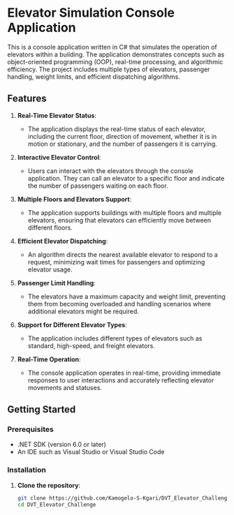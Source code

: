 # Elevator Simulation Console Application

This is a console application written in C# that simulates the operation of elevators within a building. The application demonstrates concepts such as object-oriented programming (OOP), real-time processing, and algorithmic efficiency. The project includes multiple types of elevators, passenger handling, weight limits, and efficient dispatching algorithms.

## Features

1. **Real-Time Elevator Status**:
   - The application displays the real-time status of each elevator, including the current floor, direction of movement, whether it is in motion or stationary, and the number of passengers it is carrying.

2. **Interactive Elevator Control**:
   - Users can interact with the elevators through the console application. They can call an elevator to a specific floor and indicate the number of passengers waiting on each floor.

3. **Multiple Floors and Elevators Support**:
   - The application supports buildings with multiple floors and multiple elevators, ensuring that elevators can efficiently move between different floors.

4. **Efficient Elevator Dispatching**:
   - An algorithm directs the nearest available elevator to respond to a request, minimizing wait times for passengers and optimizing elevator usage.

5. **Passenger Limit Handling**:
   - The elevators have a maximum capacity and weight limit, preventing them from becoming overloaded and handling scenarios where additional elevators might be required.

6. **Support for Different Elevator Types**:
   - The application includes different types of elevators such as standard, high-speed, and freight elevators.

7. **Real-Time Operation**:
   - The console application operates in real-time, providing immediate responses to user interactions and accurately reflecting elevator movements and statuses.

## Getting Started

### Prerequisites

- .NET SDK (version 6.0 or later)
- An IDE such as Visual Studio or Visual Studio Code

### Installation

1. **Clone the repository**:
   ```bash
   git clone https://github.com/Kamogelo-S-Kgari/DVT_Elevator_Challenge.git
   cd DVT_Elevator_Challenge

